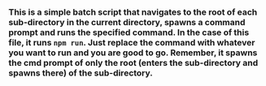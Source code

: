 ### This is a simple batch script that navigates to the root of each sub-directory in the current directory, spawns a command prompt and runs the specified command. In the case of this file, it runs `npm run`. Just replace the command with whatever you want to run and you are good to go. Remember, it spawns the cmd prompt of only the root (enters the sub-directory and spawns there) of the sub-directory.
